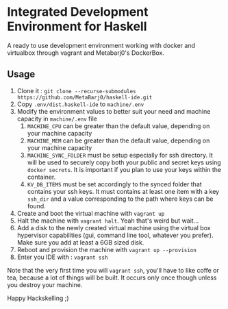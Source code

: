 # Integrated Development Environment for Haskell

A ready to use development environment working with docker and virtualbox
through vagrant and Metabarj0's DockerBox.

## Usage

1. Clone it : `git clone --recurse-submodules https://github.com/MetaBarj0/haskell-ide.git`
2. Copy `.env/dist.haskell-ide` to `machine/.env`
3. Modify the environment values to better suit your need and machine
capacity in `machine/.env` file
    1. `MACHINE_CPU` can be greater than the default value, depending on your
    machine capacity
    2. `MACHINE_MEM` can be greater than the default value, depending on your
    machine capacity
    3. `MACHINE_SYNC_FOLDER` must be setup especially for ssh directory. It
    will be used to securely copy both your public and secret keys using
    `docker secrets`. It is important if you plan to use your keys within the
    container.
    4. `KV_DB_ITEMS` must be set accordingly to the synced folder that
    contains your ssh keys. It must contains at least one item with a key
    `ssh_dir` and a value corresponding to the path where keys can be found.
4. Create and boot the virtual machine with `vagrant up`
5. Halt the machine with `vagrant halt`. Yeah that's weird but wait...
6. Add a disk to the newly created virtual machine using the virtual box
hypervisor capabilities (gui, command line tool, whatever you prefer). Make
sure you add at least a 6GB sized disk.
7. Reboot and provision the machine with `vagrant up --provision`
8. Enter you IDE with : `vagrant ssh`

Note that the very first time you will `vagrant ssh`, you'll have to like
coffe or tea, because a lot of things will be built. It occurs only once
though unless you destroy your machine.

Happy Hackskelling ;)
